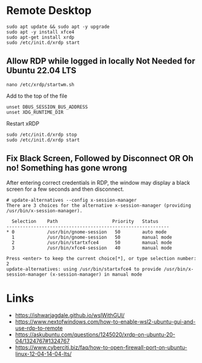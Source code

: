 # Remote Desktop

```
sudo apt update && sudo apt -y upgrade
sudo apt -y install xfce4
sudo apt-get install xrdp
sudo /etc/init.d/xrdp start
```

## Allow RDP while logged in locally **Not Needed for Ubuntu 22.04 LTS**

```
nano /etc/xrdp/startwm.sh

```

Add to the top of the file

```
unset DBUS_SESSION_BUS_ADDRESS
unset XDG_RUNTIME_DIR
```

Restart xRDP

```
sudo /etc/init.d/xrdp stop
sudo /etc/init.d/xrdp start
```

## Fix Black Screen, Followed by Disconnect OR Oh no! Something has gone wrong

After entering correct credentials in RDP, the window may display a black screen for a few seconds and then disconnect.

```
# update-alternatives --config x-session-manager
There are 3 choices for the alternative x-session-manager (providing /usr/bin/x-session-manager).

  Selection    Path                    Priority   Status
------------------------------------------------------------
* 0            /usr/bin/gnome-session   50        auto mode
  1            /usr/bin/gnome-session   50        manual mode
  2            /usr/bin/startxfce4      50        manual mode
  3            /usr/bin/xfce4-session   40        manual mode

Press <enter> to keep the current choice[*], or type selection number: 2
update-alternatives: using /usr/bin/startxfce4 to provide /usr/bin/x-session-manager (x-session-manager) in manual mode
```




# Links

* https://ishwarjagdale.github.io/wslWithGUI/
* https://www.nextofwindows.com/how-to-enable-wsl2-ubuntu-gui-and-use-rdp-to-remote
* https://askubuntu.com/questions/1245020/xrdp-on-ubuntu-20-04/1324767#1324767
* https://www.cyberciti.biz/faq/how-to-open-firewall-port-on-ubuntu-linux-12-04-14-04-lts/
